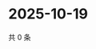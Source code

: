 # 2025-10-19

共 0 条

<!-- BEGIN ZHIHUQUESTIONS -->
<!-- 最后更新时间 Sun Oct 19 2025 19:08:29 GMT+0800 (China Standard Time) -->

<!-- END ZHIHUQUESTIONS -->
